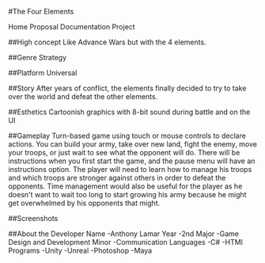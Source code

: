 #The Four Elements

Home
Proposal
Documentation
Project

##High concept
Like Advance Wars but with the 4 elements.

##Genre
Strategy

##Platform
Universal

##Story
After years of conflict, the elements finally decided to try to take over the world and defeat the other elements.

##Esthetics
Cartoonish graphics with 8-bit sound during battle and on the UI

##Gameplay
Turn-based game using touch or mouse controls to declare actions. You can build your army, take over new land,
fight the enemy, move your troops, or just wait to see what the opponent will do. There will be instructions when
you first start the game, and the pause menu will have an instructions option. The player will need to learn how to
manage his troops and which troops are stronger against others in order to defeat the opponents. Time management would
also be useful for the player as he doesn't want to wait too long to start growing his army because he might get
overwhelmed by his opponents that might.

##Screenshots


##About the Developer
Name
-Anthony Lamar
Year
-2nd 
Major
-Game Design and Development
Minor
-Communication
Languages
-C#
-HTMl 
Programs
-Unity
-Unreal
-Photoshop
-Maya